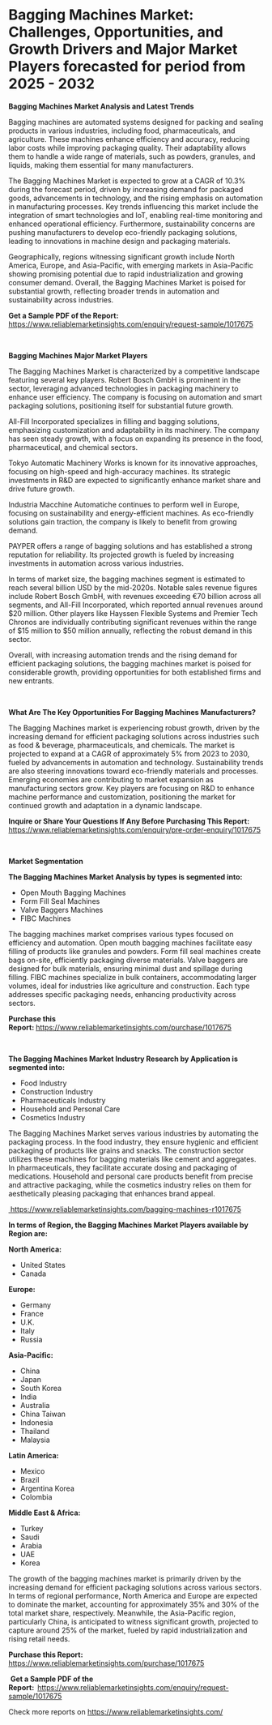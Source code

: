 <p><h1>Bagging Machines Market: Challenges, Opportunities, and Growth Drivers and Major Market Players forecasted for period from 2025 - 2032</h1></p><p><strong>Bagging Machines Market Analysis and Latest Trends</strong></p>
<p><p>Bagging machines are automated systems designed for packing and sealing products in various industries, including food, pharmaceuticals, and agriculture. These machines enhance efficiency and accuracy, reducing labor costs while improving packaging quality. Their adaptability allows them to handle a wide range of materials, such as powders, granules, and liquids, making them essential for many manufacturers.</p><p>The Bagging Machines Market is expected to grow at a CAGR of 10.3% during the forecast period, driven by increasing demand for packaged goods, advancements in technology, and the rising emphasis on automation in manufacturing processes. Key trends influencing this market include the integration of smart technologies and IoT, enabling real-time monitoring and enhanced operational efficiency. Furthermore, sustainability concerns are pushing manufacturers to develop eco-friendly packaging solutions, leading to innovations in machine design and packaging materials.</p><p>Geographically, regions witnessing significant growth include North America, Europe, and Asia-Pacific, with emerging markets in Asia-Pacific showing promising potential due to rapid industrialization and growing consumer demand. Overall, the Bagging Machines Market is poised for substantial growth, reflecting broader trends in automation and sustainability across industries.</p></p>
<p><strong>Get a Sample PDF of the Report:&nbsp;</strong> <a href="https://www.reliablemarketinsights.com/enquiry/request-sample/1017675?utm_campaign=1938&utm_medium=2&utm_source=Github&utm_content=ia&utm_term=02042025&utm_id=bagging-machines">https://www.reliablemarketinsights.com/enquiry/request-sample/1017675</a></p>
<p>&nbsp;</p>
<p><strong>Bagging Machines Major Market Players</strong></p>
<p><p>The Bagging Machines Market is characterized by a competitive landscape featuring several key players. Robert Bosch GmbH is prominent in the sector, leveraging advanced technologies in packaging machinery to enhance user efficiency. The company is focusing on automation and smart packaging solutions, positioning itself for substantial future growth.</p><p>All-Fill Incorporated specializes in filling and bagging solutions, emphasizing customization and adaptability in its machinery. The company has seen steady growth, with a focus on expanding its presence in the food, pharmaceutical, and chemical sectors.</p><p>Tokyo Automatic Machinery Works is known for its innovative approaches, focusing on high-speed and high-accuracy machines. Its strategic investments in R&D are expected to significantly enhance market share and drive future growth.</p><p>Industria Macchine Automatiche continues to perform well in Europe, focusing on sustainability and energy-efficient machines. As eco-friendly solutions gain traction, the company is likely to benefit from growing demand.</p><p>PAYPER offers a range of bagging solutions and has established a strong reputation for reliability. Its projected growth is fueled by increasing investments in automation across various industries.</p><p>In terms of market size, the bagging machines segment is estimated to reach several billion USD by the mid-2020s. Notable sales revenue figures include Robert Bosch GmbH, with revenues exceeding €70 billion across all segments, and All-Fill Incorporated, which reported annual revenues around $20 million. Other players like Hayssen Flexible Systems and Premier Tech Chronos are individually contributing significant revenues within the range of $15 million to $50 million annually, reflecting the robust demand in this sector.</p><p>Overall, with increasing automation trends and the rising demand for efficient packaging solutions, the bagging machines market is poised for considerable growth, providing opportunities for both established firms and new entrants.</p></p>
<p>&nbsp;</p>
<p><strong>What Are The Key Opportunities For Bagging Machines Manufacturers?</strong></p>
<p><p>The Bagging Machines market is experiencing robust growth, driven by the increasing demand for efficient packaging solutions across industries such as food & beverage, pharmaceuticals, and chemicals. The market is projected to expand at a CAGR of approximately 5% from 2023 to 2030, fueled by advancements in automation and technology. Sustainability trends are also steering innovations toward eco-friendly materials and processes. Emerging economies are contributing to market expansion as manufacturing sectors grow. Key players are focusing on R&D to enhance machine performance and customization, positioning the market for continued growth and adaptation in a dynamic landscape.</p></p>
<p><strong>Inquire or Share Your Questions If Any Before Purchasing This Report:</strong> <a href="https://www.reliablemarketinsights.com/enquiry/pre-order-enquiry/1017675?utm_campaign=1938&utm_medium=2&utm_source=Github&utm_content=ia&utm_term=02042025&utm_id=bagging-machines">https://www.reliablemarketinsights.com/enquiry/pre-order-enquiry/1017675</a></p>
<p>&nbsp;</p>
<p><strong>Market Segmentation</strong></p>
<p><strong>The Bagging Machines Market Analysis by types is segmented into:</strong></p>
<p><ul><li>Open Mouth Bagging Machines</li><li>Form Fill Seal Machines</li><li>Valve Baggers Machines</li><li>FIBC Machines</li></ul></p>
<p><p>The bagging machines market comprises various types focused on efficiency and automation. Open mouth bagging machines facilitate easy filling of products like granules and powders. Form fill seal machines create bags on-site, efficiently packaging diverse materials. Valve baggers are designed for bulk materials, ensuring minimal dust and spillage during filling. FIBC machines specialize in bulk containers, accommodating larger volumes, ideal for industries like agriculture and construction. Each type addresses specific packaging needs, enhancing productivity across sectors.</p></p>
<p><strong>Purchase this Report:&nbsp;</strong><a href="https://www.reliablemarketinsights.com/purchase/1017675?utm_campaign=1938&utm_medium=2&utm_source=Github&utm_content=ia&utm_term=02042025&utm_id=bagging-machines">https://www.reliablemarketinsights.com/purchase/1017675</a></p>
<p>&nbsp;</p>
<p><strong>The Bagging Machines Market Industry Research by Application is segmented into:</strong></p>
<p><ul><li>Food Industry</li><li>Construction Industry</li><li>Pharmaceuticals Industry</li><li>Household and Personal Care</li><li>Cosmetics Industry</li></ul></p>
<p><p>The Bagging Machines Market serves various industries by automating the packaging process. In the food industry, they ensure hygienic and efficient packaging of products like grains and snacks. The construction sector utilizes these machines for bagging materials like cement and aggregates. In pharmaceuticals, they facilitate accurate dosing and packaging of medications. Household and personal care products benefit from precise and attractive packaging, while the cosmetics industry relies on them for aesthetically pleasing packaging that enhances brand appeal.</p></p>
<p><a href="https://www.reliablemarketinsights.com/bagging-machines-r1017675?utm_campaign=1938&utm_medium=2&utm_source=Github&utm_content=ia&utm_term=02042025&utm_id=bagging-machines">&nbsp;https://www.reliablemarketinsights.com/bagging-machines-r1017675</a></p>
<p><strong>In terms of Region, the Bagging Machines Market Players available by Region are:</strong></p>
<p>
    <p> <strong> North America: </strong>
        <ul>
            <li>United States</li>
            <li>Canada</li>
        </ul>
        </p> 
    <p> <strong> Europe: </strong>
        <ul>
            <li>Germany</li>
            <li>France</li>
            <li>U.K.</li>
            <li>Italy</li>
            <li>Russia</li>
        </ul>
        </p> 
    <p> <strong> Asia-Pacific: </strong>
        <ul>
            <li>China</li>
            <li>Japan</li>
            <li>South Korea</li>
            <li>India</li>
            <li>Australia</li>
            <li>China Taiwan</li>
            <li>Indonesia</li>
            <li>Thailand</li>
            <li>Malaysia</li>
        </ul>
        </p> 
    <p> <strong> Latin America: </strong>
        <ul>
            <li>Mexico</li>
            <li>Brazil</li>
            <li>Argentina Korea</li>
            <li>Colombia</li>
        </ul>
        </p> 
    <p> <strong> Middle East & Africa: </strong>
        <ul>
            <li>Turkey</li>
            <li>Saudi</li>
            <li>Arabia</li>
            <li>UAE</li>
            <li>Korea</li>
        </ul>
    </p>
    </p>
<p><p>The growth of the bagging machines market is primarily driven by the increasing demand for efficient packaging solutions across various sectors. In terms of regional performance, North America and Europe are expected to dominate the market, accounting for approximately 35% and 30% of the total market share, respectively. Meanwhile, the Asia-Pacific region, particularly China, is anticipated to witness significant growth, projected to capture around 25% of the market, fueled by rapid industrialization and rising retail needs.</p></p>
<p><strong>Purchase this Report: </strong><a href="https://www.reliablemarketinsights.com/purchase/1017675?utm_campaign=1938&utm_medium=2&utm_source=Github&utm_content=ia&utm_term=02042025&utm_id=bagging-machines">https://www.reliablemarketinsights.com/purchase/1017675</a></p>
<p>&nbsp;<strong>Get a Sample PDF of the Report:&nbsp;&nbsp;</strong><a href="https://www.reliablemarketinsights.com/enquiry/request-sample/1017675?utm_campaign=1938&utm_medium=2&utm_source=Github&utm_content=ia&utm_term=02042025&utm_id=bagging-machines">https://www.reliablemarketinsights.com/enquiry/request-sample/1017675</a></p>
<p><strong></strong></p>
<p>Check more reports on <a href="https://www.reliablemarketinsights.com/?utm_campaign=1938&utm_medium=2&utm_source=Github&utm_content=ia&utm_term=02042025&utm_id=bagging-machines">https://www.reliablemarketinsights.com/</a></p>